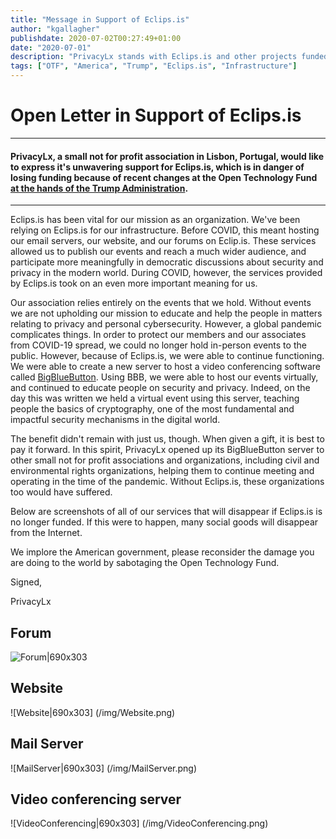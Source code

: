 ```yaml
---
title: "Message in Support of Eclips.is"
author: "kgallagher"
publishdate: 2020-07-02T00:27:49+01:00
date: "2020-07-01"
description: "PrivacyLx stands with Eclips.is and other projects funded by the OTF, and we implore the American government to recosider the damage it is doing to the world by sabotaging the Open Technology Fund."
tags: ["OTF", "America", "Trump", "Eclips.is", "Infrastructure"]
---
```


# Open Letter in Support of Eclips.is

---
#### PrivacyLx, a small not for profit association in Lisbon, Portugal, would like to express it's unwavering support for Eclips.is, which is in danger of losing funding because of recent changes at the Open Technology Fund [at the hands of the Trump Administration](https://saveinternetfreedom.tech/). 
---

Eclips.is has been vital for our mission as an organization. We've been relying on Eclips.is for our infrastructure. Before COVID, this meant hosting our email servers, our website, and our forums on Eclip.is. These services allowed us to publish our events and reach a much wider audience, and participate more meaningfully in democratic discussions about security and privacy in the modern world. During COVID, however, the services provided by Eclips.is took on an even more important meaning for us.

Our association relies entirely on the events that we hold. Without events we are not upholding our mission to educate and help the people in matters relating to privacy and personal cybersecurity. However, a global pandemic complicates things. In order to protect our members and our associates from COVID-19 spread, we could no longer hold in-person events to the public. However, because of Eclips.is, we were able to continue functioning. We were able to create a new server to host a video conferencing software called [BigBlueButton](https://bbb.privacylx.org). Using BBB, we were able to host our events virtually, and continued to educate people on security and privacy. Indeed, on the day this was written we held a virtual event using this server, teaching people the basics of cryptography, one of the most fundamental and impactful security mechanisms in the digital world.

The benefit didn't remain with just us, though. When given a gift, it is best to pay it forward. In this spirit, PrivacyLx opened up its BigBlueButton server to other small not for profit associations and organizations, including civil and environmental rights organizations, helping them to continue meeting and operating in the time of the pandemic. Without Eclips.is, these organizations too would have suffered.

Below are screenshots of all of our services that will disappear if Eclips.is is no longer funded. If this were to happen, many social goods will disappear from the Internet.

We implore the American government, please reconsider the damage you are doing to the world by sabotaging the Open Technology Fund.

Signed,

PrivacyLx

## Forum
![Forum|690x303](/img/Forum.png)

## Website
![Website|690x303] (/img/Website.png)

## Mail Server
![MailServer|690x303] (/img/MailServer.png)

## Video conferencing server
![VideoConferencing|690x303] (/img/VideoConferencing.png)


